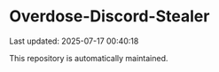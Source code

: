# Overdose-Discord-Stealer

Last updated: 2025-07-17 00:40:18

This repository is automatically maintained.
